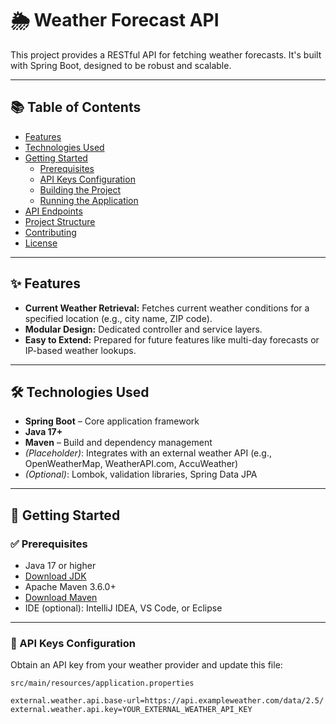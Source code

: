 # 🌦️ Weather Forecast API

This project provides a RESTful API for fetching weather forecasts. It's built with Spring Boot, designed to be robust and scalable.

---

## 📚 Table of Contents

- [Features](#features)  
- [Technologies Used](#technologies-used)  
- [Getting Started](#getting-started)  
  - [Prerequisites](#prerequisites)  
  - [API Keys Configuration](#api-keys-configuration)  
  - [Building the Project](#building-the-project)  
  - [Running the Application](#running-the-application)  
- [API Endpoints](#api-endpoints)  
- [Project Structure](#project-structure)  
- [Contributing](#contributing)  
- [License](#license)

---

## ✨ Features

- **Current Weather Retrieval:** Fetches current weather conditions for a specified location (e.g., city name, ZIP code).
- **Modular Design:** Dedicated controller and service layers.
- **Easy to Extend:** Prepared for future features like multi-day forecasts or IP-based weather lookups.

---

## 🛠️ Technologies Used

- **Spring Boot** – Core application framework
- **Java 17+**
- **Maven** – Build and dependency management
- *(Placeholder)*: Integrates with an external weather API (e.g., OpenWeatherMap, WeatherAPI.com, AccuWeather)
- *(Optional)*: Lombok, validation libraries, Spring Data JPA

---

## 🚀 Getting Started

### ✅ Prerequisites

- Java 17 or higher  
- [Download JDK](https://adoptium.net/)
- Apache Maven 3.6.0+  
- [Download Maven](https://maven.apache.org/)
- IDE (optional): IntelliJ IDEA, VS Code, or Eclipse

---

### 🔑 API Keys Configuration

Obtain an API key from your weather provider and update this file:

`src/main/resources/application.properties`

```properties
external.weather.api.base-url=https://api.exampleweather.com/data/2.5/
external.weather.api.key=YOUR_EXTERNAL_WEATHER_API_KEY
